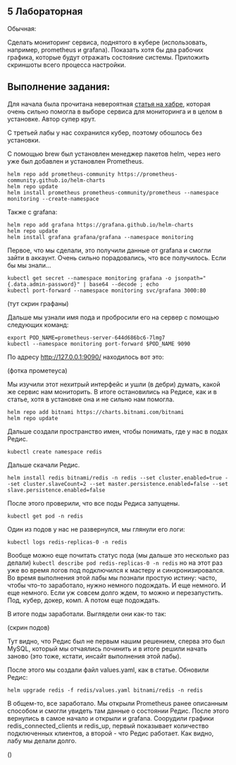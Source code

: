 ## 5 Лабораторная

Обычная:

Сделать мониторинг сервиса, поднятого в кубере (использовать, например, prometheus и grafana). Показать хотя бы два рабочих графика, которые будут отражать состояние системы. Приложить скриншоты всего процесса настройки.

## Выполнение задания:

Для начала была прочитана невероятная [статья на хабре](https://habr.com/ru/companies/agima/articles/524654/), которая очень сильно помогла в выборе сервиса для мониторинга и в целом в установке. Автор супер крут.

С третьей лабы у нас сохранился кубер, поэтому обошлось без установки.

С помощью brew был установлен менеджер пакетов helm, через него уже был добавлен и установлен Prometheus. 

```
helm repo add prometheus-community https://prometheus-community.github.io/helm-charts
helm repo update
helm install prometheus prometheus-community/prometheus --namespace monitoring --create-namespace
```

Также с grafana:

```
helm repo add grafana https://grafana.github.io/helm-charts
helm repo update
helm install grafana grafana/grafana --namespace monitoring
```

Первое, что мы сделали, это получили данные от grafana и смогли зайти в аккаунт. Очень сильно порадовались, что все получилось. Если бы мы знали...

```
kubectl get secret --namespace monitoring grafana -o jsonpath="{.data.admin-password}" | base64 --decode ; echo
kubectl port-forward --namespace monitoring svc/grafana 3000:80
```

(тут скрин графаны)

Дальше мы узнали имя пода и пробросили его на сервер с помощью следующих команд:

```
export POD_NAME=prometheus-server-644d686bc6-7lmg7
kubectl --namespace monitoring port-forward $POD_NAME 9090
```

По адресу http://127.0.0.1:9090/ находилось вот это:

(фотка прометеуса)

Мы изучили этот нехитрый интерфейс и ушли (в дебри) думать, какой же сервис нам мониторить. В итоге остановились на Редисе, как и в статье, хотя в установке она и не сильно нам помогла.

```
helm repo add bitnami https://charts.bitnami.com/bitnami
helm repo update
```
Дальше создали пространство имен, чтобы понимать, где у нас в подах Редис.

```
kubectl create namespace redis
```
Дальше скачали Редис.

```
helm install redis bitnami/redis -n redis --set cluster.enabled=true --set cluster.slaveCount=2 --set master.persistence.enabled=false --set slave.persistence.enabled=false

```
После этого проверили, что все поды Редиса запущены.

```
kubectl get pod -n redis
```

Один из подов у нас не развернулся, мы глянули его логи:

```
kubectl logs redis-replicas-0 -n redis
```

Вообще можно еще почитать статус пода (мы дальше это несколько раз делали) ```kubectl describe pod redis-replicas-0 -n redis``` но на этот раз уже во время логов под подключился к мастеру и синхронизировался. Во время выполнения этой лабы мы познали простую истину: часто, чтобы что-то заработало, нужно немного подождать. И еще немного. И еще немного. Если уж совсем долго ждем, то можно и перезапустить. Под, кубер, докер, комп. А потом еще подождать.

В итоге поды заработали. Выглядели они как-то так:

(скрин подов)

Тут видно, что Редис был не первым нашим решением, сперва это был MySQL, который мы отчаялись починить и в итоге решили начать заново (это тоже, кстати, инсайт выполнения этой лабы).

После этого мы создали файл values.yaml, как в статье. Обновили Редис:

```
helm upgrade redis -f redis/values.yaml bitnami/redis -n redis
```

В общем-то, все заработало. Мы открыли Prometheus ранее описанным способом и смогли увидеть там данные о состоянии Редис. После этого вернулись в самое начало и открыли и grafana. Соорудили графики redis_connected_clients и redis_up, первый показывает количество подключенных клиентов, а второй - что Редис работает. Как видно, лабу мы делали долго.

()
